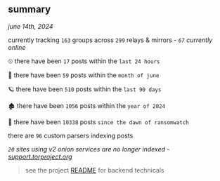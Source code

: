 
## summary
_june 14th, 2024_

currently tracking `163` groups across `299` relays & mirrors - _`67` currently online_

⏲ there have been `17` posts within the `last 24 hours`

🦈 there have been `59` posts within the `month of june`

🪐 there have been `510` posts within the `last 90 days`

🏚 there have been `1056` posts within the `year of 2024`

🦕 there have been `10338` posts `since the dawn of ransomwatch`

there are `96` custom parsers indexing posts

_`20` sites using v2 onion services are no longer indexed - [support.torproject.org](https://support.torproject.org/onionservices/v2-deprecation/)_

> see the project [README](https://github.com/joshhighet/ransomwatch#ransomwatch--) for backend technicals
